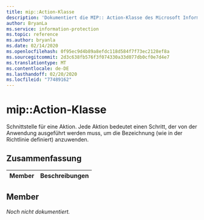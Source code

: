 ```yaml
---
title: mip::Action-Klasse
description: 'Dokumentiert die MIP:: Action-Klasse des Microsoft Information Protection (MIP) SDK.'
author: BryanLa
ms.service: information-protection
ms.topic: reference
ms.author: bryanla
ms.date: 02/14/2020
ms.openlocfilehash: 0f95ec9d4b89a8efdc118d584f7f73ec2128ef8a
ms.sourcegitcommit: 2d3c638fb576f3f074330a33d077db0cf0e7d4e7
ms.translationtype: MT
ms.contentlocale: de-DE
ms.lasthandoff: 02/20/2020
ms.locfileid: "77489162"
---
```

# <a name="class-mipaction"></a>mip::Action-Klasse 
Schnittstelle für eine Aktion. Jede Aktion bedeutet einen Schritt, der von der Anwendung ausgeführt werden muss, um die Bezeichnung (wie in der Richtlinie definiert) anzuwenden.
  
## <a name="summary"></a>Zusammenfassung
 Member                        | Beschreibungen                                
--------------------------------|---------------------------------------------
  
## <a name="members"></a>Member
_Noch nicht dokumentiert._
